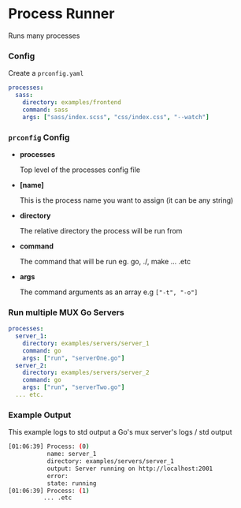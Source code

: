 # Process Runner
Runs many processes

### Config
Create a `prconfig.yaml`

```yaml
processes:
  sass:
    directory: examples/frontend
    command: sass
    args: ["sass/index.scss", "css/index.css", "--watch"]
```
### `prconfig` Config
- **processes**
    
    Top level of the processes config file
- **[name]**
    
    This is the process name you want to assign (it can be any string)
- **directory**
    
    The relative directory the process will be run from
- **command**

    The command that will be run eg. go, ./<exc>, make ... .etc
- **args**
    
    The command arguments as an array e.g `["-t", "-o"]`

### Run multiple MUX Go Servers
```yaml
processes:
  server_1:
    directory: examples/servers/server_1
    command: go
    args: ["run", "serverOne.go"]
  server_2:
    directory: examples/servers/server_2
    command: go
    args: ["run", "serverTwo.go"]
  ... etc.
```

### Example Output
This example logs to std output a Go's mux server's logs / std output

```bash
[01:06:39] Process: (0)
           name: server_1
           directory: examples/servers/server_1
           output: Server running on http://localhost:2001
           error: 
           state: running
[01:06:39] Process: (1)
          ... .etc
```